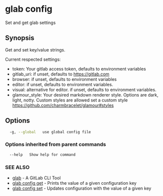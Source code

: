 # glab config

Set and get glab settings

## Synopsis

Get and set key/value strings.

Current respected settings:

- token: Your gitlab access token, defaults to environment variables
- gitlab_uri: if unset, defaults to <https://gitlab.com>
- browser: if unset, defaults to environment variables
- editor: if unset, defaults to environment variables.
- visual: alternative for editor. if unset, defaults to environment variables.
- glamour_style: Your desired markdown renderer style. Options are dark, light, notty. Custom styles are allowed set a custom style <https://github.com/charmbracelet/glamour#styles>

## Options

```bash
  -g, --global   use global config file
```

### Options inherited from parent commands

```bash
  --help   Show help for command
```

### SEE ALSO

- [glab](../../../) - A GitLab CLI Tool
- [glab config get](config/get) - Prints the value of a given configuration key
- [glab config set](config/set) - Updates configuration with the value of a given key
